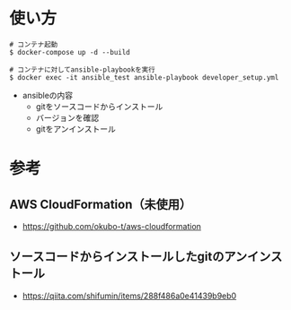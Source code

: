 # 使い方
```
# コンテナ起動
$ docker-compose up -d --build

# コンテナに対してansible-playbookを実行
$ docker exec -it ansible_test ansible-playbook developer_setup.yml
```

- ansibleの内容
  - gitをソースコードからインストール
  - バージョンを確認
  - gitをアンインストール

# 参考
## AWS CloudFormation（未使用）
- https://github.com/okubo-t/aws-cloudformation

## ソースコードからインストールしたgitのアンインストール
- https://qiita.com/shifumin/items/288f486a0e41439b9eb0
